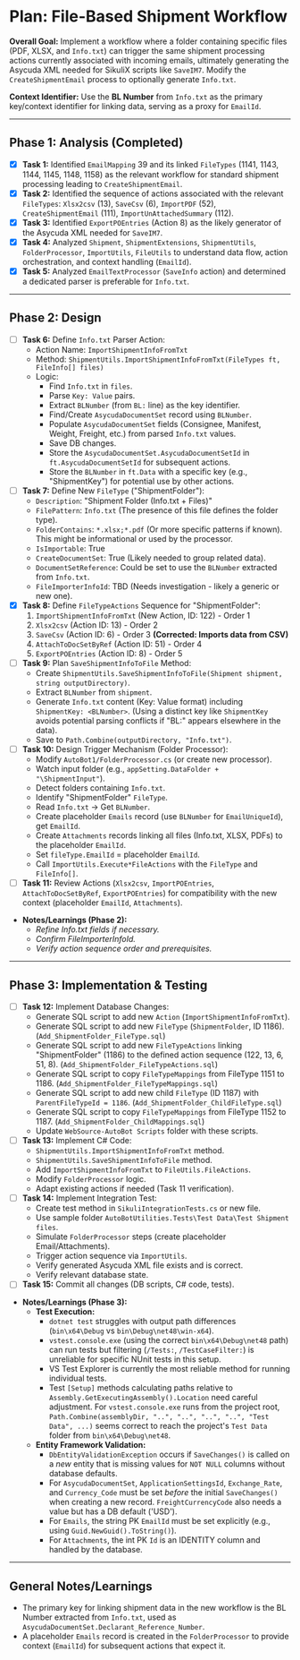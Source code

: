 # Plan: File-Based Shipment Workflow

**Overall Goal:** Implement a workflow where a folder containing specific files (PDF, XLSX, and `Info.txt`) can trigger the same shipment processing actions currently associated with incoming emails, ultimately generating the Asycuda XML needed for SikuliX scripts like `SaveIM7`. Modify the `CreateShipmentEmail` process to optionally generate `Info.txt`.

**Context Identifier:** Use the **BL Number** from `Info.txt` as the primary key/context identifier for linking data, serving as a proxy for `EmailId`.

---

## Phase 1: Analysis (Completed)

*   [x] **Task 1:** Identified `EmailMapping` 39 and its linked `FileTypes` (1141, 1143, 1144, 1145, 1148, 1158) as the relevant workflow for standard shipment processing leading to `CreateShipmentEmail`.
*   [x] **Task 2:** Identified the sequence of actions associated with the relevant `FileTypes`: `Xlsx2csv` (13), `SaveCsv` (6), `ImportPDF` (52), `CreateShipmentEmail` (111), `ImportUnAttachedSummary` (112).
*   [x] **Task 3:** Identified `ExportPOEntries` (Action 8) as the likely generator of the Asycuda XML needed for `SaveIM7`.
*   [x] **Task 4:** Analyzed `Shipment`, `ShipmentExtensions`, `ShipmentUtils`, `FolderProcessor`, `ImportUtils`, `FileUtils` to understand data flow, action orchestration, and context handling (`EmailId`).
*   [x] **Task 5:** Analyzed `EmailTextProcessor` (`SaveInfo` action) and determined a dedicated parser is preferable for `Info.txt`.

---

## Phase 2: Design

*   [ ] **Task 6:** Define `Info.txt` Parser Action:
    *   Action Name: `ImportShipmentInfoFromTxt`
    *   Method: `ShipmentUtils.ImportShipmentInfoFromTxt(FileTypes ft, FileInfo[] files)`
    *   Logic:
        *   Find `Info.txt` in `files`.
        *   Parse `Key: Value` pairs.
        *   Extract `BLNumber` (from `BL:` line) as the key identifier.
        *   Find/Create `AsycudaDocumentSet` record using `BLNumber`.
        *   Populate `AsycudaDocumentSet` fields (Consignee, Manifest, Weight, Freight, etc.) from parsed `Info.txt` values.
        *   Save DB changes.
        *   Store the `AsycudaDocumentSet.AsycudaDocumentSetId` in `ft.AsycudaDocumentSetId` for subsequent actions.
        *   Store the `BLNumber` in `ft.Data` with a specific key (e.g., "ShipmentKey") for potential use by other actions.
*   [ ] **Task 7:** Define New `FileType` ("ShipmentFolder"):
    *   `Description`: "Shipment Folder (Info.txt + Files)"
    *   `FilePattern`: `Info.txt` (The presence of this file defines the folder type).
    *   `FolderContains`: `*.xlsx;*.pdf` (Or more specific patterns if known). This might be informational or used by the processor.
    *   `IsImportable`: True
    *   `CreateDocumentSet`: True (Likely needed to group related data).
    *   `DocumentSetReference`: Could be set to use the `BLNumber` extracted from `Info.txt`.
    *   `FileImporterInfoId`: TBD (Needs investigation - likely a generic or new one).
*   [x] **Task 8:** Define `FileTypeActions` Sequence for "ShipmentFolder":
    1.  `ImportShipmentInfoFromTxt` (New Action, ID: 122) - Order 1
    2.  `Xlsx2csv` (Action ID: 13) - Order 2
    3.  `SaveCsv` (Action ID: 6) - Order 3 **(Corrected: Imports data from CSV)**
    4.  `AttachToDocSetByRef` (Action ID: 51) - Order 4
    5.  `ExportPOEntries` (Action ID: 8) - Order 5
*   [ ] **Task 9:** Plan `SaveShipmentInfoToFile` Method:
    *   Create `ShipmentUtils.SaveShipmentInfoToFile(Shipment shipment, string outputDirectory)`.
    *   Extract `BLNumber` from `shipment`.
    *   Generate `Info.txt` content (Key: Value format) including `ShipmentKey: <BLNumber>`. (Using a distinct key like `ShipmentKey` avoids potential parsing conflicts if "BL:" appears elsewhere in the data).
    *   Save to `Path.Combine(outputDirectory, "Info.txt")`.
*   [ ] **Task 10:** Design Trigger Mechanism (Folder Processor):
    *   Modify `AutoBot1/FolderProcessor.cs` (or create new processor).
    *   Watch input folder (e.g., `appSetting.DataFolder + "\ShipmentInput"`).
    *   Detect folders containing `Info.txt`.
    *   Identify "ShipmentFolder" `FileType`.
    *   Read `Info.txt` -> Get `BLNumber`.
    *   Create placeholder `Emails` record (use `BLNumber` for `EmailUniqueId`), get `EmailId`.
    *   Create `Attachments` records linking all files (Info.txt, XLSX, PDFs) to the placeholder `EmailId`.
    *   Set `fileType.EmailId` = placeholder `EmailId`.
    *   Call `ImportUtils.Execute*FileActions` with the `FileType` and `FileInfo[]`.
*   [ ] **Task 11:** Review Actions (`Xlsx2csv`, `ImportPOEntries`, `AttachToDocSetByRef`, `ExportPOEntries`) for compatibility with the new context (placeholder `EmailId`, `Attachments`).

*   **Notes/Learnings (Phase 2):**
    *   _Refine Info.txt fields if necessary._
    *   _Confirm FileImporterInfoId._
    *   _Verify action sequence order and prerequisites._

---

## Phase 3: Implementation & Testing

*   [ ] **Task 12:** Implement Database Changes:
    *   Generate SQL script to add new `Action` (`ImportShipmentInfoFromTxt`).
    *   Generate SQL script to add new `FileType` (`ShipmentFolder`, ID 1186). (`Add_ShipmentFolder_FileType.sql`)
    *   Generate SQL script to add new `FileTypeActions` linking "ShipmentFolder" (1186) to the defined action sequence (122, 13, 6, 51, 8). (`Add_ShipmentFolder_FileTypeActions.sql`)
    *   Generate SQL script to copy `FileTypeMappings` from FileType 1151 to 1186. (`Add_ShipmentFolder_FileTypeMappings.sql`)
    *   Generate SQL script to add new child `FileType` (ID 1187) with `ParentFileTypeId = 1186`. (`Add_ShipmentFolder_ChildFileType.sql`)
    *   Generate SQL script to copy `FileTypeMappings` from FileType 1152 to 1187. (`Add_ShipmentFolder_ChildMappings.sql`)
    *   Update `WebSource-AutoBot Scripts` folder with these scripts.
*   [ ] **Task 13:** Implement C# Code:
    *   `ShipmentUtils.ImportShipmentInfoFromTxt` method.
    *   `ShipmentUtils.SaveShipmentInfoToFile` method.
    *   Add `ImportShipmentInfoFromTxt` to `FileUtils.FileActions`.
    *   Modify `FolderProcessor` logic.
    *   Adapt existing actions if needed (Task 11 verification).
*   [ ] **Task 14:** Implement Integration Test:
    *   Create test method in `SikuliIntegrationTests.cs` or new file.
    *   Use sample folder `AutoBotUtilities.Tests\Test Data\Test Shipment files`.
    *   Simulate `FolderProcessor` steps (create placeholder Email/Attachments).
    *   Trigger action sequence via `ImportUtils`.
    *   Verify generated Asycuda XML file exists and is correct.
    *   Verify relevant database state.
*   [ ] **Task 15:** Commit all changes (DB scripts, C# code, tests).

*   **Notes/Learnings (Phase 3):**
    *   **Test Execution:**
        *   `dotnet test` struggles with output path differences (`bin\x64\Debug` vs `bin\Debug\net48\win-x64`).
        *   `vstest.console.exe` (using the correct `bin\x64\Debug\net48` path) can run tests but filtering (`/Tests:`, `/TestCaseFilter:`) is unreliable for specific NUnit tests in this setup.
        *   VS Test Explorer is currently the most reliable method for running individual tests.
        *   Test `[Setup]` methods calculating paths relative to `Assembly.GetExecutingAssembly().Location` need careful adjustment. For `vstest.console.exe` runs from the project root, `Path.Combine(assemblyDir, "..", "..", "..", "..", "Test Data", ...)` seems correct to reach the project's `Test Data` folder from `bin\x64\Debug\net48`.
    *   **Entity Framework Validation:**
        *   `DbEntityValidationException` occurs if `SaveChanges()` is called on a *new* entity that is missing values for `NOT NULL` columns without database defaults.
        *   For `AsycudaDocumentSet`, `ApplicationSettingsId`, `Exchange_Rate`, and `Currency_Code` must be set *before* the initial `SaveChanges()` when creating a new record. `FreightCurrencyCode` also needs a value but has a DB default ('USD').
        *   For `Emails`, the string PK `EmailId` must be set explicitly (e.g., using `Guid.NewGuid().ToString()`).
        *   For `Attachments`, the int PK `Id` is an IDENTITY column and handled by the database.

---

## General Notes/Learnings

*   The primary key for linking shipment data in the new workflow is the BL Number extracted from `Info.txt`, used as `AsycudaDocumentSet.Declarant_Reference_Number`.
*   A placeholder `Emails` record is created in the `FolderProcessor` to provide context (`EmailId`) for subsequent actions that expect it.